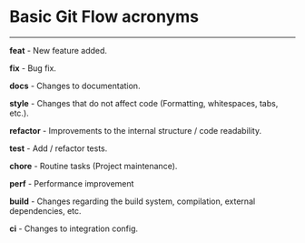 # Basic Git Flow acronyms
---
**feat** - New feature added.

**fix** - Bug fix.

**docs** - Changes to documentation.

**style** - Changes that do not affect code (Formatting, whitespaces, tabs, etc.).

**refactor** - Improvements to the internal structure / code readability.

**test** - Add / refactor tests.

**chore** - Routine tasks (Project maintenance).

**perf** - Performance improvement

**build** - Changes regarding the build system, compilation, external dependencies, etc.

**ci** - Changes to integration config.
